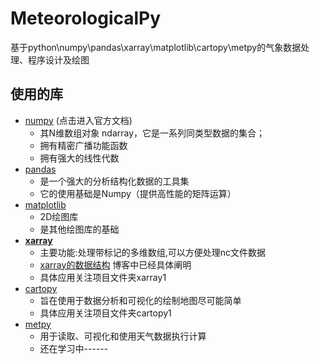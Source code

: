 # MeteorologicalPy
 基于python\numpy\pandas\xarray\matplotlib\cartopy\metpy的气象数据处理、程序设计及绘图
 ## 使用的库
 - [numpy](https://www.numpy.org.cn/) (点击进入官方文档) 
    - 其N维数组对象 ndarray，它是一系列同类型数据的集合；
    - 拥有精密广播功能函数
    - 拥有强大的线性代数
 - [pandas](http://www.pypandas.cn/) 
    - 是一个强大的分析结构化数据的工具集
    - 它的使用基础是Numpy（提供高性能的矩阵运算）
 - [matplotlib](https://www.matplotlib.org.cn/)
    - 2D绘图库
    - 是其他绘图库的基础
 - **[xarray](https://xarray.pydata.org/en/stable/)**
    - 主要功能:处理带标记的多维数组,可以方便处理nc文件数据
    - [xarray的数据结构](https://www.jianshu.com/p/4fa18f8323ab) 博客中已经具体阐明
    - 具体应用关注项目文件夹xarray1
 - [cartopy](https://scitools.org.uk/cartopy/docs/v0.15/index.html)
    - 旨在使用于数据分析和可视化的绘制地图尽可能简单
    - 具体应用关注项目文件夹cartopy1
 - [metpy](https://unidata.github.io/MetPy/latest/index.html)
    - 用于读取、可视化和使用天气数据执行计算
    - 还在学习中------ 